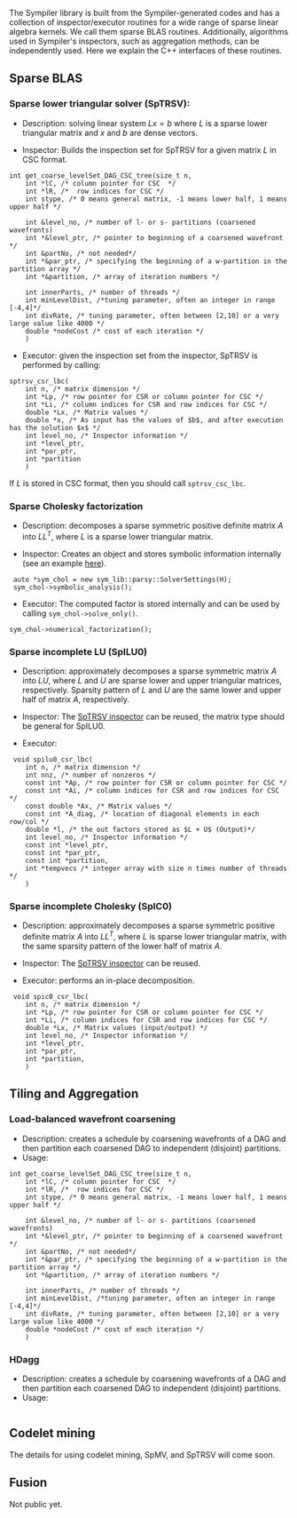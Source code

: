 The Sympiler library is built from the Sympiler-generated codes and has a collection of inspector/executor routines for a wide range of sparse linear algebra kernels. We call them sparse BLAS routines. Additionally, algorithms used in Sympiler's inspectors, such as aggregation methods, can be independently used. Here we explain the C++ interfaces of these routines.




## Sparse BLAS


### Sparse lower triangular solver (SpTRSV):

* Description: 
solving linear system $Lx=b$ where $L$ is a sparse lower triangular matrix and $x$ and $b$ are dense vectors.

* Inspector: Builds the inspection set for SpTRSV for a given matrix $L$ in CSC format.
```
int get_coarse_levelSet_DAG_CSC_tree(size_t n,
	int *lC, /* column pointer for CSC  */
	int *lR, /*  row indices for CSC */
	int stype, /* 0 means general matrix, -1 means lower half, 1 means upper half */

	int &level_no, /* number of l- or s- partitions (coarsened wavefronts)
	int *&level_ptr, /* pointer to beginning of a coarsened wavefront */
	int &partNo, /* not needed*/
	int *&par_ptr, /* specifying the beginning of a w-partition in the partition array */
	int *&partition, /* array of iteration numbers */

	int innerParts, /* number of threads */
	int minLevelDist, /*tuning parameter, often an integer in range [-4,4]*/
	int divRate, /* tuning parameter, often between [2,10] or a very large value like 4000 */
	double *nodeCost /* cost of each iteration */
	)
```


* Executor: given the inspection set from the inspector, SpTRSV is performed by calling:
```
sptrsv_csr_lbc(
 	int n, /* matrix dimension */
 	int *Lp, /* row pointer for CSR or column pointer for CSC */
 	int *Li, /* column indices for CSR and row indices for CSC */
    double *Lx, /* Matrix values */
	double *x, /* As input has the values of $b$, and after execution has the solution $x$ */
    int level_no, /* Inspector information */
    int *level_ptr, 
    int *par_ptr, 
    int *partition
    )
```
If $L$ is stored in CSC format, then you should call `sptrsv_csc_lbc`. 

### Sparse Cholesky factorization
* Description: decomposes a sparse symmetric positive definite matrix $A$ into $L L^T$, 
where $L$ is a sparse lower triangular matrix.

* Inspector: Creates an object and stores symbolic information internally (see an example [here](https://github.com/sympiler/sympiler-bench/blob/main/sym_interface/cholesky_demo.cpp)). 
```
 auto *sym_chol = new sym_lib::parsy::SolverSettings(H);
 sym_chol->symbolic_analysis();

```

* Executor: The computed factor is stored internally and can be used by calling `sym_chol->solve_only()`.
```
sym_chol->numerical_factorization();
```

### Sparse incomplete LU (SpILU0)
* Description: approximately decomposes a sparse symmetric matrix $A$ into $L U$, 
where $L$ and $U$ are sparse lower and upper triangular matrices, respectively. Sparsity 
pattern of $L$ and $U$ are the same lower and upper half of matrix $A$, respectively. 

* Inspector: The [SpTRSV inspector](#sparse-lower-triangular-solver-sptrsv) can be reused, the matrix type should be general for SpILU0. 

* Executor: 
```
 void spilu0_csr_lbc(
 	int n, /* matrix dimension */
 	int nnz, /* number of nonzeros */
 	const int *Ap, /* row pointer for CSR or column pointer for CSC */
 	const int *Ai, /* column indices for CSR and row indices for CSC */
    const double *Ax, /* Matrix values */
    const int *A_diag, /* location of diagonal elements in each row/col */
    double *l, /* the out factors stored as $L + U$ (Output)*/
    int level_no, /* Inspector information */
    const int *level_ptr,
    const int *par_ptr, 
    const int *partition,
    int *tempvecs /* integer array with size n times number of threads */
    )
```

### Sparse incomplete Cholesky (SpIC0)
* Description: approximately decomposes a sparse symmetric positive definite matrix $A$ into $L L^T$, 
where $L$ is sparse lower triangular matrix, with the same sparsity pattern of the lower half of matrix $A$. 

* Inspector: The [SpTRSV inspector](#sparse-lower-triangular-solver-sptrsv) can be reused.


* Executor: performs an in-place decomposition.
```
 void spic0_csr_lbc(
 	int n, /* matrix dimension */
 	int *Lp, /* row pointer for CSR or column pointer for CSC */
 	int *Li, /* column indices for CSR and row indices for CSC */
    double *Lx, /* Matrix values (input/output) */
    int level_no, /* Inspector information */
    int *level_ptr,
    int *par_ptr, 
    int *partition,
    )
```



## Tiling and Aggregation

### Load-balanced wavefront coarsening 
* Description: creates a schedule by coarsening wavefronts of a DAG and then partition 
each coarsened DAG to independent (disjoint) partitions. 
* Usage: 
```
int get_coarse_levelSet_DAG_CSC_tree(size_t n,
	int *lC, /* column pointer for CSC  */
	int *lR, /*  row indices for CSC */
	int stype, /* 0 means general matrix, -1 means lower half, 1 means upper half */

	int &level_no, /* number of l- or s- partitions (coarsened wavefronts)
	int *&level_ptr, /* pointer to beginning of a coarsened wavefront */
	int &partNo, /* not needed*/
	int *&par_ptr, /* specifying the beginning of a w-partition in the partition array */
	int *&partition, /* array of iteration numbers */

	int innerParts, /* number of threads */
	int minLevelDist, /*tuning parameter, often an integer in range [-4,4]*/
	int divRate, /* tuning parameter, often between [2,10] or a very large value like 4000 */
	double *nodeCost /* cost of each iteration */
	)
```

### HDagg
* Description: creates a schedule by coarsening wavefronts of a DAG and then partition 
each coarsened DAG to independent (disjoint) partitions. 
* Usage: 
```

```

## Codelet mining
The details for using codelet mining, SpMV, and SpTRSV will come soon.

## Fusion
Not public yet. 






